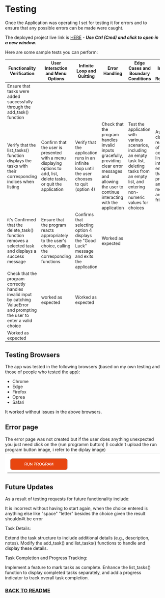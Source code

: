 
# Testing

Once the Application was operating I set for testing it for errors and to ensure that any possible errors can be made were caught.

The deployed project live link is [HERE](/https://task-bliss-bb2bc46bd6cf.herokuapp.com/) - ***Use Ctrl (Cmd) and click to open in a new window.*** 

Here are some sample tests you can perform:

| **Functionality Verification** | **User Interaction and Menu Options** | **Infinite Loop and Quitting** | **Error Handling**|**Edge Cases and Boundary Conditions**|**User Interface and Readability**|
|--------------|----------------|----------------| -------------|-------------------------|---------------|
|Ensure that tasks were added successfully through the add_task() function |
| Verify that the list_tasks() function displays the tasks with their corresponding indices when listing | Confirm that the user is presented with a menu displaying options to add, list, delete tasks, or quit the application| Verify that the application runs in an infinite loop until the user chooses to quit (option 4)| Check that the program handles invalid inputs gracefully, providing clear error messages and allowing the user to continue interacting with the application| Test the application with various scenarios, including an empty task list, deleting tasks from an empty list, and entering non-numeric values for choices | Assess the clarity and readability of the command-line interface, ensuring that prompts and messages are user-friendly|if the user enters unexpected behavior for choice the result is an error so you just click on the run program button to go back to the option display| Tt did not work as expected
|it's Confirmed that the delete_task() function removes a selected task and displays a success message |  Ensure that the program reacts appropriately to the user's choice, calling the corresponding functions| Confirms that selecting option 4 displays the "Good Luck" message and exits the application |  Worked as expected |
|Check that the program correctly handles invalid input by catching ValueError and prompting the user to enter a valid choice | worked as expected | Worked as expected|
|Worked as expected | 

## Testing Browsers
The app was tested in the following browsers (based on my own testing and those of people who tested the app):

- Chrome
- Edge
- Firefox
- Oprea
- Safari

It worked without issues in the above browsers.

## Error page
The error page was not created but if the user does anything unexpected you just need click on the (run programm button) (I couldn't upload the run program button image, i refer to the diplay image)
![run programm](/assets/images/run-programm.png)

## Future Updates

As a result of testing requests for future functionality include:

It is incorrect without having to start again, when the choice entered is anything else like "space" "letter" besides the choice given the result shouldn#t be error  

Task Details:

Extend the task structure to include additional details (e.g., description, notes). Modify the add_task() and list_tasks() functions to handle and display these details.

Task Completion and Progress Tracking:

Implement a feature to mark tasks as complete. Enhance the list_tasks() function to display completed tasks separately, and add a progress indicator to track overall task completion.
 

### [BACK TO README](https://github.com/Graciekan21/Task-bliss/main/README.md)
